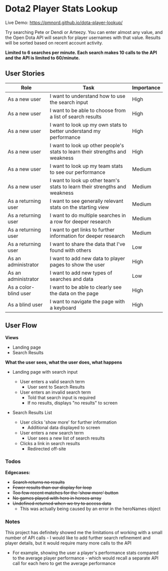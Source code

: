 # Dota2 Player Stats Lookup

Live Demo: https://pmnord.github.io/dota-player-lookup/

Try searching Pete or Dendi or Arteezy. You can enter almost any value, and the Open Dota API will search for player usernames with that value.  Results will be sorted based on recent account activity.

**Limited to 6 searches per minute. Each search makes 10 calls to the API and the API is limited to 60/minute.**

## User Stories

| Role  | Task  | Importance  |
|---|---|---|
| As a new user  | I want to understand how to use the search input  | High  |
| As a new user  | I want to be able to choose from a list of search results  | High  |
| As a new user  | I want to look up my own stats to better understand my performance  | High  |
| As a new user  | I want to look up other people's stats to learn their strengths and weakness  | High  |
| As a new user  | I want to look up my team stats to see our performance  | Medium  |
| As a new user  | I want to look up other team's stats to learn their strengths and weakness  | Medium  |
| As a returning user  | I want to see generally relevant stats on the starting view  | Medium  |
| As a returning user  | I want to do multiple searches in a row for deeper research  | Medium  |
| As a returning user  | I want to get links to further information for deeper research | Medium  |
| As a returning user  | I want to share the data that I've found with others  | Low  |
| As an administrator  | I want to add new data to player pages to show the user  | High  |
| As an administrator  | I want to add new types of searches and data  | Low  |
| As a color-blind user  | I want to be able to clearly see the data on the page  | High  |
| As a blind user  | I want to navigate the page with a keyboard  | High  |

## User Flow

**Views**
- Landing page
- Search Results

**What the user sees, what the user does, what happens**
- Landing page with search input
    - User enters a valid search term
        - User sent to Search Results
    - User enters an invalid search term
        - Told that search input is required
        - If no results, displays "no results" to screen

- Search Results List
    - User clicks 'show more' for further information
        - Additional data displayed to screen
    - User enters a new search term
        - User sees a new list of search results
    - Clicks a link in search results
        - Redirected off-site

### Todos

**Edgecases:** 
- ~~Search returns no results~~
- ~~Fewer results than our display for loop~~
- ~~Too few recent matches for the 'show more' button~~
- ~~No games played with hero in heroes array~~
- ~~Undefined returned when we try to access data~~
    - This was actually being caused by an error in the heroNames object

### Notes

This project has definitely showed me the limitations of working with a small number of API calls - I would like to add further search refinement and player details, but it would require many more calls to the API
- For example, showing the user a player's performance stats compared to the average player performance - which would recall a separate API call for each hero to get the average performance
